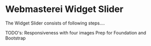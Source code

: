 # Webmasterei Widget Slider
The Widget Slider consists of following steps....

TODO's:
Responsiveness with four images
Prep for Foundation and Bootstrap